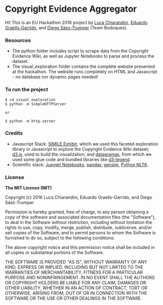 # Copyright Evidence Aggregator

Hi! This is an EU Hackathon 2016 project by [Luca Chiarandini](http://grupoweb.upf.edu/~luca.chiarandini/), [Eduardo Graells-Garrido](http://datagramas.cl),
and [Diego Sáez-Trumper](https://scholar.google.es/citations?user=WtSYxGQAAAAJ&hl=es) (Team Bodoques).

### Resources

  * The python folder includes script to scrape data from the Copyright Evidence Wiki, as 
  well as Jupyter Notebooks to parse and process the dataset.
  * The visual_exploration folder contains the complete website presented at the hackathon.
  The website runs completely on HTML and Javascript - no database nor dynamic pages needed!
  
### To run the project

```
$ cd visual_exploration
$ python -m SimpleHTTPServer

or

$ python -m http.server
```
  
### Credits

  * Javascript Stack: [SIMILE Exhibit](http://www.simile-widgets.org/exhibit3/), which we used this faceted exploration library in Javascript to 
  explore the Copyright Evidence Wiki dataset; [d3.js](http://d3js.org), used to build the visualization;
  and [datagramas](https://github.com/carnby/datagramas), from which we used some glue code and bundled libraries like [d3-legend](http://d3-legend-v3.susielu.com/).
  * Scientific stack: [Jupyter Notebooks](http://jupyter.org/), [pandas](http://pandas.pydata.org/), 
  [gensim](http://radimrehurek.com/gensim/), [Python NLTK](http://www.nltk.org/).
  
### License

**The MIT License (MIT)**

Copyright (c) 2016 Luca Chiarandini, Eduardo Graells-Garrido,
and Diego Sáez-Trumper

Permission is hereby granted, free of charge, to any person obtaining a copy of this software and associated documentation files (the "Software"), to deal in the Software without restriction, including without limitation the rights to use, copy, modify, merge, publish, distribute, sublicense, and/or sell copies of the Software, and to permit persons to whom the Software is furnished to do so, subject to the following conditions:

The above copyright notice and this permission notice shall be included in all copies or substantial portions of the Software.

THE SOFTWARE IS PROVIDED "AS IS", WITHOUT WARRANTY OF ANY KIND, EXPRESS OR IMPLIED, INCLUDING BUT NOT LIMITED TO THE WARRANTIES OF MERCHANTABILITY, FITNESS FOR A PARTICULAR PURPOSE AND NONINFRINGEMENT. IN NO EVENT SHALL THE AUTHORS OR COPYRIGHT HOLDERS BE LIABLE FOR ANY CLAIM, DAMAGES OR OTHER LIABILITY, WHETHER IN AN ACTION OF CONTRACT, TORT OR OTHERWISE, ARISING FROM, OUT OF OR IN CONNECTION WITH THE SOFTWARE OR THE USE OR OTHER DEALINGS IN THE SOFTWARE.